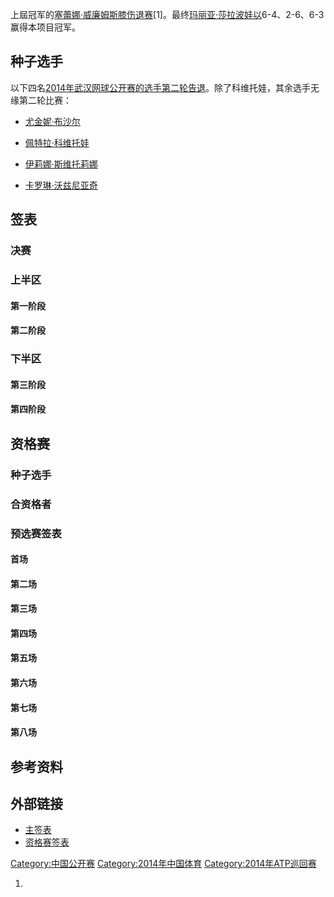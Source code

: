 上屆冠军的[塞蕾娜·威廉姆斯膝伤退赛](https://zh.wikipedia.org/wiki/塞蕾娜·威廉姆斯 "wikilink")\[1\]。最终[玛丽亚·莎拉波娃以](../Page/玛丽亚·莎拉波娃.md "wikilink")6-4、2-6、6-3赢得本项目冠军。

## 种子选手

以下四名[2014年武汉网球公开赛的选手第二轮告退](https://zh.wikipedia.org/wiki/2014年武汉网球公开赛 "wikilink")。除了科维托娃，其余选手无缘第二轮比赛：

  - [尤金妮·布沙尔](../Page/尤金妮·布沙尔.md "wikilink")

  - [佩特拉·科维托娃](https://zh.wikipedia.org/wiki/佩特拉·科维托娃 "wikilink")

  - [伊莉娜·斯维托莉娜](https://zh.wikipedia.org/wiki/伊莉娜·斯维托莉娜 "wikilink")

  - [卡罗琳·沃兹尼亚奇](https://zh.wikipedia.org/wiki/卡罗琳·沃兹尼亚奇 "wikilink")

## 签表

### 决赛

### 上半区

#### 第一阶段

#### 第二阶段

### 下半区

#### 第三阶段

#### 第四阶段

## 资格赛

### 种子选手

### 合资格者

### 预选赛签表

#### 首场

#### 第二场

#### 第三场

#### 第四场

#### 第五场

#### 第六场

#### 第七场

#### 第八场

## 参考资料

## 外部链接

  - [主签表](https://web.archive.org/web/20141031090005/http://www.wtatennis.com/SEWTATour-Archive/posting/2014/1020/MDS.pdf)
  - [资格赛签表](https://web.archive.org/web/20141104150144/http://www.wtatennis.com/SEWTATour-Archive/posting/2014/1020/QS.pdf)

[Category:中国公开赛](https://zh.wikipedia.org/wiki/Category:中国公开赛 "wikilink")
[Category:2014年中国体育](https://zh.wikipedia.org/wiki/Category:2014年中国体育 "wikilink")
[Category:2014年ATP巡回赛](https://zh.wikipedia.org/wiki/Category:2014年ATP巡回赛 "wikilink")

1.